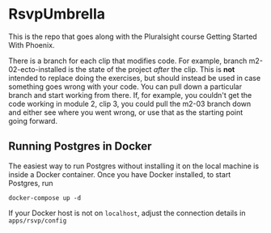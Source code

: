 # RsvpUmbrella

This is the repo that goes along with the Pluralsight course Getting Started With Phoenix.

There is a branch for each clip that modifies code.  For example, branch m2-02-ecto-installed is the state of the project _after_ the clip.  This is **not** intended to replace doing the exercises, but should instead be used in case something goes wrong with your code.  You can pull down a particular branch and start working from there. If, for example, you couldn't get the code working in module 2, clip 3, you could pull the m2-03 branch down and either see where you went wrong, or use that as the starting point going forward.

## Running Postgres in Docker

The easiest way to run Postgres without installing it on the local machine is inside a Docker container. Once you have Docker installed, to start Postgres, run

```
docker-compose up -d
```

If your Docker host is not on `localhost`, adjust the connection details in `apps/rsvp/config`
